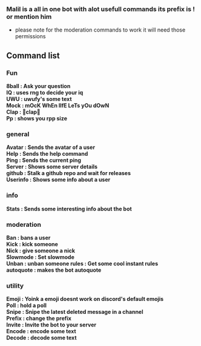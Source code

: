 ### Malil is a all in one bot with alot usefull commands its prefix is ! or mention him 
* please note for the moderation commands to work it will need those permissions

## Command list
### Fun
**8ball   :  Ask your question\
IQ        : uses rng to decide your iq\
UWU       : uwufy's some text  
Mock      : mOcK WhEn lIfE LeTs yOu dOwN  
Clap      : 👏clap👏  
Pp        : shows you rpp size**  
### general
**Avatar    : Sends the avatar of a user\
Help      : Sends the help command\
Ping      : Sends the current ping\
Server    : Shows some server details\
github    : Stalk a github repo and wait for releases\
Userinfo  : Shows some info about a user**
### info 
**Stats     : Sends some interesting info about the bot**
### moderation
**Ban       : bans a user\
Kick      : kick someone\
Nick      : give someone a nick\
Slowmode  : Set slowmode\
Unban     : unban someone
rules     : Get some cool instant rules\
autoquote : makes the bot autoquote**
### utility
**Emoji   : Yoink a emoji doesnt work on discord's default emojis  
Poll      : hold a poll  
Snipe     : Snipe the latest deleted message in a channel  
Prefix    : change the prefix  
Invite    : Invite the bot to your server    
Encode    : encode some text  
Decode    : decode some text**